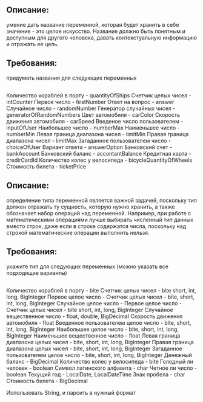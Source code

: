 ## Описание:
умение дать название переменной, которая будет хранить в себе значение - это целое искусство. 
Название должно быть понятным и доступным для другого человека, давать контекстуальную информацию и отражать ее цель. 
 
## Требования: 
придумать названия для следующих переменных

## 
Количество кораблей в порту - quantityOfShips
Счетчик целых чисел - intCounter
Первое число - firstNumber
Ответ на вопрос - answer
Случайное число - randomNumber
Генератор случайных чисел - generatorOfRandomNumbers
Цвет автомобиля - carColor
Скорость движения автомобиля - carSpeed
Введеное число пользователем - inputOfUser
Наибольшее число - numberMax
Наименьшее число - numberMin
Левая граница диапазона чисел - limitMin
Правая граница диапазона чисел - limitMax
Загаданное пользователем число - choiceOfUser
Вариант ответа - answerOption
Банковский счет - bankAccount
Банковский баланс - accontantBalance
Кредитная карта - credirCardId
Количество колес у велосипеда - bicycleQuantityOfWheels
Стоимость билета - ticketPrice


## Описание:
oпределение типа переменной является важной задачей, поскольку тип должен отражать ту сущность, которую нужно хранить,
а также обозначает набор операций над переменной. Например, при работе с математическими операциями лучше выбирать 
численный тип данных вместо строк, даже если в строке содержатся числа, поскольку над строкой математические операции
выполнить нельзя.
 
## Требования:
укажите тип для следующих переменных (можно указать все подходящие варианты)

##
Количество кораблей в порту - bite
Счетчик целых чисел - bite short, int, long, BigInteger
Первое целое число - Счетчик целых чисел - bite, short, int, long, BigInteger
Случайное целое число - Первое целое число - Счетчик целых чисел - bite short, int, long, BigInteger
Случайное вещественное число - float, double, BigDecimal
Скорость движения автомобиля - float
Введенное пользователем целое число -  bite, short, int, long, BigInteger
Наибольшее целое число - bite, short, int, long, BigInteger
Наименьшее вещественное число - float
Левая граница диапазона целых чисел - bite, short, int, long, BigInteger
Правая граница диапазона целых чисел - bite, short, int, long, BigInteger
Загаданное пользователем целое число - bite, short, int, long, BigInteger
Денежный баланс -  BigDecimal
Количество колес у велосипеда - bite
Голодный ли человек - boolean
Символ латинского алфавита - char
Четное ли число - boolean
Текущий год - LocalDate, LocalDateTime
Знак пробела - char
Стоимость билета -  BigDecimal

Использовать String, и парсить в нужный формат
